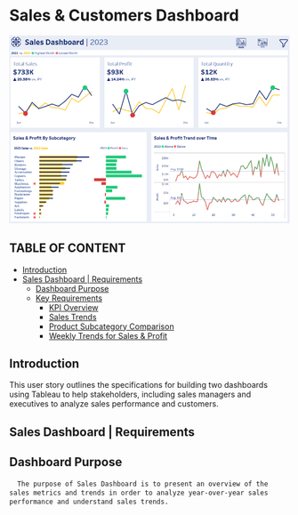 # Sales & Customers Dashboard

[![Dashboard Preview](https://github.com/BiancaPopescu2001/Tableau/blob/c99714fd1e4cfe094fd5417e5e274135179837de/dashboard%20preview.png)](https://public.tableau.com/app/profile/bianca.popescu/viz/SalesDashboard_17612430350950/SalesDashboard)


## TABLE OF CONTENT
- [Introduction](#introduction)
- [Sales Dashboard | Requirements](#salesdashboardrequirements)
  - [Dashboard Purpose](#dashboardpurpose)
  - [Key Requirements](#keyrequirements)
      - [KPI Overview](#kpioverview)
      - [Sales Trends](#salestrend)
      - [Product Subcategory Comparison](#productcomparison)
      - [Weekly Trends for Sales & Profit](#weeklytrends)


## Introduction
This user story outlines the specifications for building two dashboards using Tableau to help stakeholders, including sales managers and executives to analyze sales performance and customers.

## Sales Dashboard | Requirements
  ## Dashboard Purpose
      The purpose of Sales Dashboard is to present an overview of the sales metrics and trends in order to analyze year-over-year sales performance and understand sales trends.

##
